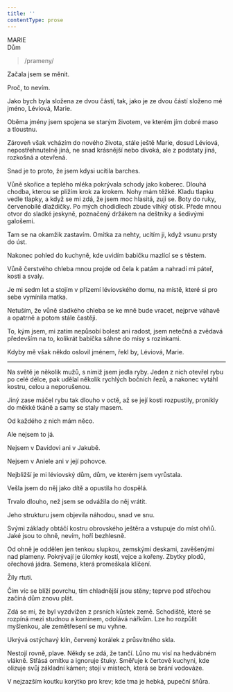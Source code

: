 ```yaml
---
title: ''
contentType: prose
---
```


MARIE  
Dům

> /prameny/

Začala jsem se měnit.

Proč, to nevím.

Jako bych byla složena ze dvou částí, tak, jako je ze dvou částí složeno mé jméno, Léviová, Marie.

Oběma jmény jsem spojena se starým životem, ve kterém jím dobré maso a tloustnu.

Zároveň však vcházím do nového života, stále ještě Marie, dosud Léviová, nepostřehnutelně jiná, ne snad krásnější nebo divoká, ale z podstaty jiná, rozkošná a otevřená.

Snad je to proto, že jsem kdysi ucítila barches.

Vůně skořice a teplého mléka pokrývala schody jako koberec. Dlouhá chodba, kterou se plížím krok za krokem. Nohy mám těžké. Kladu tlapku vedle tlapky, a když se mi zdá, že jsem moc hlasitá, zuji se. Boty do ruky, červenobílé dlaždičky. Po mých chodidlech zbude vlhký otisk. Přede mnou otvor do sladké jeskyně, poznačený držákem na deštníky a šedivými galošemi.

Tam se na okamžik zastavím. Omítka za nehty, ucítím ji, když vsunu prsty do úst.

Nakonec pohled do kuchyně, kde uvidím babičku mazlící se s těstem.

Vůně čerstvého chleba mnou projde od čela k patám a nahradí mi páteř, kosti a svaly.

Je mi sedm let a stojím v přízemí léviovského domu, na místě, které si pro sebe vymínila matka.

Netuším, že vůně sladkého chleba se ke mně bude vracet, nej­prve váhavě a opatrně a potom stále častěji.

To, kým jsem, mi zatím nepůsobí bolest ani radost, jsem netečná a zvědavá především na to, kolikrát babička sáhne do mísy s rozinkami.

Kdyby mě však někdo oslovil jménem, řekl by, Léviová, Marie.

* * *

Na světě je několik mužů, s nimiž jsem jedla ryby. Jeden z nich otevřel rybu po celé délce, pak udělal několik rychlých bočních řezů, a nakonec vytáhl kostru, celou a neporušenou.

Jiný zase máčel rybu tak dlouho v octě, až se její kosti rozpustily, pronikly do měkké tkáně a samy se staly masem.

Od každého z nich mám něco.

Ale nejsem to já.

Nejsem v Davidovi ani v Jakubě.

Nejsem v Aniele ani v její pohovce.

Nejbližší je mi léviovský dům, dům, ve kterém jsem vyrůstala.

Vešla jsem do něj jako dítě a opustila ho dospělá.

Trvalo dlouho, než jsem se odvážila do něj vrátit.

Jeho strukturu jsem objevila náhodou, snad ve snu.

Svými základy obtáčí kostru obrovského ještěra a vstupuje do míst ohňů. Jaké jsou to ohně, nevím, hoří bezhlesně.

Od ohně je oddělen jen tenkou slupkou, zemskými deskami, zavěšenými nad plameny. Pokrývají je úlomky kostí, vejce a kořeny. Zbytky plodů, ořechová jádra. Semena, která promeškala klíčení.

Žíly rtuti.

Čím víc se blíží povrchu, tím chladnější jsou stěny; teprve pod střechou začíná dům znovu plát.

Zdá se mi, že byl vyzdvižen z prsních kůstek země. Schodiště, které se rozpíná mezi studnou a komínem, odolává nářkům. Lze ho rozpůlit myšlenkou, ale zemětřesení se mu vyhne.

Ukrývá ostýchavý klín, červený korálek z průsvitného skla.

Nestojí rovně, plave. Někdy se zdá, že tančí. Lůno mu visí na hedvábném vlákně. Střásá omítku a ignoruje štuky. Směřuje k čertově kuchyni, kde olizuje svůj základní kámen; stojí v místech, která se brání vodováze.

V nejzazším koutku korýtko pro krev; kde tma je hebká, pupeční šňůra.
